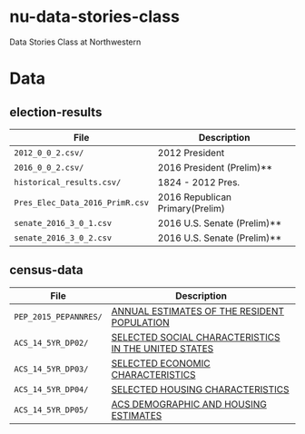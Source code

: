 # nu-data-stories-class
Data Stories Class at Northwestern

# Data

## election-results


File | Description
-----|-------------
`2012_0_0_2.csv/` | 2012 President	
`2016_0_0_2.csv/` | 2016 President (Prelim)**
`historical_results.csv/` | 1824 - 2012 Pres.
`Pres_Elec_Data_2016_PrimR.csv` | 2016 Republican Primary(Prelim)	
`senate_2016_3_0_1.csv` | 2016 U.S. Senate (Prelim)**	
`senate_2016_3_0_2.csv` | 2016 U.S. Senate (Prelim)**	


## census-data

File | Description
-----|-------------
`PEP_2015_PEPANNRES/` | [ANNUAL ESTIMATES OF THE RESIDENT POPULATION](http://factfinder.census.gov/faces/tableservices/jsf/pages/productview.xhtml?pid=PEP_2015_PEPANNRES&src=pt)
`ACS_14_5YR_DP02/` | [SELECTED SOCIAL CHARACTERISTICS IN THE UNITED STATES](http://factfinder.census.gov/bkmk/table/1.0/en/ACS/14_5YR/DP02)
`ACS_14_5YR_DP03/` | [SELECTED ECONOMIC CHARACTERISTICS](http://factfinder.census.gov/bkmk/table/1.0/en/ACS/14_5YR/DP03)
`ACS_14_5YR_DP04/` | [SELECTED HOUSING CHARACTERISTICS](http://factfinder.census.gov/bkmk/table/1.0/en/ACS/14_5YR/DP04)
`ACS_14_5YR_DP05/` | [ACS DEMOGRAPHIC AND HOUSING ESTIMATES](http://factfinder.census.gov/bkmk/table/1.0/en/ACS/14_5YR/DP05)